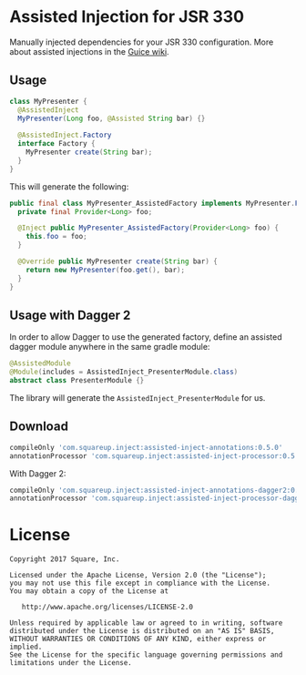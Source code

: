 Assisted Injection for JSR 330
==============================

Manually injected dependencies for your JSR 330 configuration. More about assisted injections in
the [Guice wiki](https://github.com/google/guice/wiki/AssistedInject).


Usage
-----

```java
class MyPresenter {
  @AssistedInject
  MyPresenter(Long foo, @Assisted String bar) {}
  
  @AssistedInject.Factory
  interface Factory {
    MyPresenter create(String bar);
  }
}
```

This will generate the following:

```java
public final class MyPresenter_AssistedFactory implements MyPresenter.Factory {
  private final Provider<Long> foo;

  @Inject public MyPresenter_AssistedFactory(Provider<Long> foo) {
    this.foo = foo;
  }

  @Override public MyPresenter create(String bar) {
    return new MyPresenter(foo.get(), bar);
  }
}
```


Usage with Dagger 2
-------------------

In order to allow Dagger to use the generated factory, define an assisted dagger module anywhere in
the same gradle module:

```java
@AssistedModule
@Module(includes = AssistedInject_PresenterModule.class)
abstract class PresenterModule {}
```

The library will generate the `AssistedInject_PresenterModule` for us. 


Download
--------

```groovy
compileOnly 'com.squareup.inject:assisted-inject-annotations:0.5.0'
annotationProcessor 'com.squareup.inject:assisted-inject-processor:0.5.0'
```

With Dagger 2:

```groovy
compileOnly 'com.squareup.inject:assisted-inject-annotations-dagger2:0.5.0'
annotationProcessor 'com.squareup.inject:assisted-inject-processor-dagger2:0.5.0'
```


License
=======

    Copyright 2017 Square, Inc.

    Licensed under the Apache License, Version 2.0 (the "License");
    you may not use this file except in compliance with the License.
    You may obtain a copy of the License at

       http://www.apache.org/licenses/LICENSE-2.0

    Unless required by applicable law or agreed to in writing, software
    distributed under the License is distributed on an "AS IS" BASIS,
    WITHOUT WARRANTIES OR CONDITIONS OF ANY KIND, either express or implied.
    See the License for the specific language governing permissions and
    limitations under the License.

